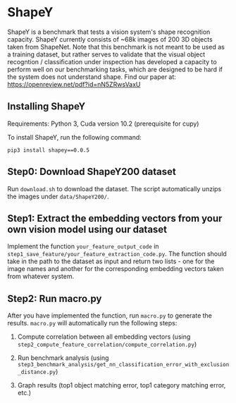 # ShapeY

ShapeY is a benchmark that tests a vision system's shape recognition capacity. ShapeY currently consists of ~68k images of 200 3D objects taken from ShapeNet. Note that this benchmark is not meant to be used as a training dataset, but rather serves to validate that the visual object recogntion / classification under inspection has developed a capacity to perform well on our benchmarking tasks, which are designed to be hard if the system does not understand shape. Find our paper at: https://openreview.net/pdf?id=nN5ZRwsVaxU

## Installing ShapeY
Requirements: Python 3, Cuda version 10.2 (prerequisite for cupy)

To install ShapeY, run the following command:
```
pip3 install shapey==0.0.5
```

## Step0: Download ShapeY200 dataset
Run `download.sh` to download the dataset. The script automatically unzips the images under `data/ShapeY200/`.

## Step1: Extract the embedding vectors from your own vision model using our dataset
Implement the function `your_feature_output_code` in `step1_save_feature/your_feature_extraction_code.py`. The function should take in the path to the dataset as input and return two lists - one for the image names and another for the corresponding embedding vectors taken from whatever system.

## Step2: Run macro.py
After you have implemented the function, run `macro.py` to generate the results.
`macro.py` will automatically run the following steps:
1. Compute correlation between all embedding vectors (using `step2_compute_feature_correlation/compute_correlation.py`)

2. Run benchmark analysis (using `step3_benchmark_analysis/get_nn_classification_error_with_exclusion_distance.py`)

3. Graph results (top1 object matching error, top1 category matching error, etc.)


